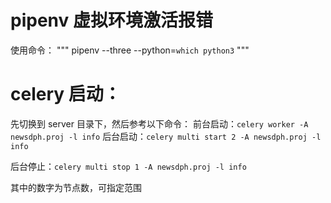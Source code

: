 # pipenv 虚拟环境激活报错

使用命令：
"""
pipenv --three --python=`which python3`
"""

# celery 启动：

先切换到 server 目录下，然后参考以下命令：
前台启动：`celery worker -A newsdph.proj -l info`
后台启动：`celery multi start 2 -A newsdph.proj -l info`

后台停止：`celery multi stop 1 -A newsdph.proj -l info`

其中的数字为节点数，可指定范围

